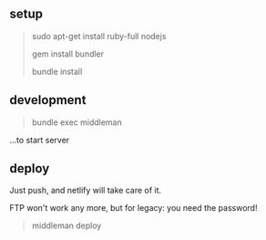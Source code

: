 ## setup

> sudo apt-get install ruby-full nodejs
> 
> gem install bundler
> 
> bundle install

## development

> bundle exec middleman

...to start server

## deploy

Just push, and netlify will take care of it. 

FTP won't work any more, but for legacy: you need the password!

> middleman deploy


